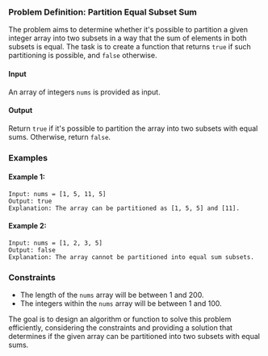 ### Problem Definition: Partition Equal Subset Sum

The problem aims to determine whether it's possible to partition a given integer array into two subsets in a way that the sum of elements in both subsets is equal. The task is to create a function that returns `true` if such partitioning is possible, and `false` otherwise.

#### Input
An array of integers `nums` is provided as input.

#### Output
Return `true` if it's possible to partition the array into two subsets with equal sums. Otherwise, return `false`.

### Examples

#### Example 1:
```plaintext
Input: nums = [1, 5, 11, 5]
Output: true
Explanation: The array can be partitioned as [1, 5, 5] and [11].
```

#### Example 2:
```plaintext
Input: nums = [1, 2, 3, 5]
Output: false
Explanation: The array cannot be partitioned into equal sum subsets.
```

### Constraints
- The length of the `nums` array will be between 1 and 200.
- The integers within the `nums` array will be between 1 and 100.

The goal is to design an algorithm or function to solve this problem efficiently, considering the constraints and providing a solution that determines if the given array can be partitioned into two subsets with equal sums.